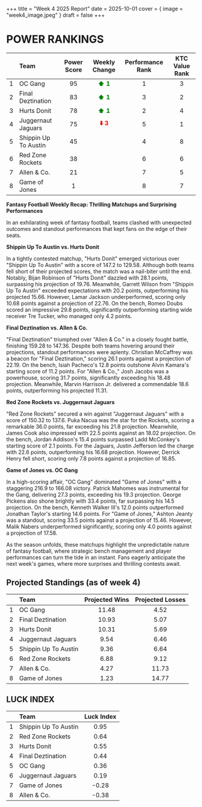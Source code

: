 +++
title = "Week 4 2025 Report"
date = 2025-10-01
cover = { image = "week4_image.jpeg" }
draft = false
+++

# POWER RANKINGS

|    | Team                 |  Power Score  |                Weekly Change                 |  Performance Rank  |  KTC Value Rank  |
|:--:|:---------------------|:-------------:|:--------------------------------------------:|:------------------:|:----------------:|
| 1  | OC Gang              |      95       | **<span style="color: green;">⬆️ 1 </span>** |         1          |        3         |
| 2  | Final Deztination    |      83       | **<span style="color: green;">⬆️ 1 </span>** |         3          |        2         |
| 3  | Hurts Donit          |      78       | **<span style="color: green;">⬆️ 1 </span>** |         2          |        4         |
| 4  | Juggernaut Jaguars   |      75       |  **<span style="color: red;">⬇️ 3 </span>**  |         5          |        1         |
| 5  | Shippin Up To Austin |      45       |                                              |         4          |        8         |
| 6  | Red Zone  Rockets    |      38       |                                              |         6          |        6         |
| 7  | Allen & Co.          |      21       |                                              |         7          |        5         |
| 8  | Game of  Jones       |       1       |                                              |         8          |        7         |

 **Fantasy Football Weekly Recap: Thrilling Matchups and Surprising Performances**

In an exhilarating week of fantasy football, teams clashed with unexpected outcomes and standout performances that kept fans on the edge of their seats.

**Shippin Up To Austin vs. Hurts Donit**

In a tightly contested matchup, "Hurts Donit" emerged victorious over "Shippin Up To Austin" with a score of 147.2 to 129.58. Although both teams fell short of their projected scores, the match was a nail-biter until the end. Notably, Bijan Robinson of "Hurts Donit" dazzled with 28.1 points, surpassing his projection of 19.76. Meanwhile, Garrett Wilson from "Shippin Up To Austin" exceeded expectations with 20.2 points, outperforming his projected 15.66. However, Lamar Jackson underperformed, scoring only 10.68 points against a projection of 22.76. On the bench, Romeo Doubs scored an impressive 29.8 points, significantly outperforming starting wide receiver Tre Tucker, who managed only 4.2 points.

**Final Deztination vs. Allen & Co.**

"Final Deztination" triumphed over "Allen & Co." in a closely fought battle, finishing 159.28 to 147.36. Despite both teams hovering around their projections, standout performances were aplenty. Christian McCaffrey was a beacon for "Final Deztination," scoring 26.1 points against a projection of 22.19. On the bench, Isiah Pacheco's 12.8 points outshone Alvin Kamara's starting score of 11.2 points. For "Allen & Co.," Josh Jacobs was a powerhouse, scoring 31.7 points, significantly exceeding his 18.48 projection. Meanwhile, Marvin Harrison Jr. delivered a commendable 18.6 points, outperforming his projected 11.31.

**Red Zone Rockets vs. Juggernaut Jaguars**

"Red Zone Rockets" secured a win against "Juggernaut Jaguars" with a score of 150.32 to 137.6. Puka Nacua was the star for the Rockets, scoring a remarkable 36.0 points, far exceeding his 21.8 projection. Meanwhile, James Cook also impressed with 22.5 points against an 18.02 projection. On the bench, Jordan Addison's 15.4 points surpassed Ladd McConkey's starting score of 2.1 points. For the Jaguars, Justin Jefferson led the charge with 22.6 points, outperforming his 16.68 projection. However, Derrick Henry fell short, scoring only 7.8 points against a projection of 16.85.

**Game of Jones vs. OC Gang**

In a high-scoring affair, "OC Gang" dominated "Game of Jones" with a staggering 216.9 to 166.08 victory. Patrick Mahomes was instrumental for the Gang, delivering 27.3 points, exceeding his 19.3 projection. George Pickens also shone brightly with 33.4 points, far surpassing his 14.5 projection. On the bench, Kenneth Walker III's 12.0 points outperformed Jonathan Taylor's starting 14.6 points. For "Game of Jones," Ashton Jeanty was a standout, scoring 33.5 points against a projection of 15.46. However, Malik Nabers underperformed significantly, scoring only 4.0 points against a projection of 17.58.

As the season unfolds, these matchups highlight the unpredictable nature of fantasy football, where strategic bench management and player performances can turn the tide in an instant. Fans eagerly anticipate the next week's games, where more surprises and thrilling contests await.

## Projected Standings (as of week 4)
|    | Team                 |  Projected Wins  |  Projected Losses  |
|:--:|:---------------------|:----------------:|:------------------:|
| 1  | OC Gang              |      11.48       |        4.52        |
| 2  | Final Deztination    |      10.93       |        5.07        |
| 3  | Hurts Donit          |      10.31       |        5.69        |
| 4  | Juggernaut Jaguars   |       9.54       |        6.46        |
| 5  | Shippin Up To Austin |       9.36       |        6.64        |
| 6  | Red Zone  Rockets    |       6.88       |        9.12        |
| 7  | Allen & Co.          |       4.27       |       11.73        |
| 8  | Game of  Jones       |       1.23       |       14.77        |

## LUCK INDEX
|    | Team                 |  Luck Index  |
|:--:|:---------------------|:------------:|
| 1  | Shippin Up To Austin |     0.95     |
| 2  | Red Zone  Rockets    |     0.64     |
| 3  | Hurts Donit          |     0.55     |
| 4  | Final Deztination    |     0.44     |
| 5  | OC Gang              |     0.36     |
| 6  | Juggernaut Jaguars   |     0.19     |
| 7  | Game of  Jones       |    -0.28     |
| 8  | Allen & Co.          |    -0.38     |
